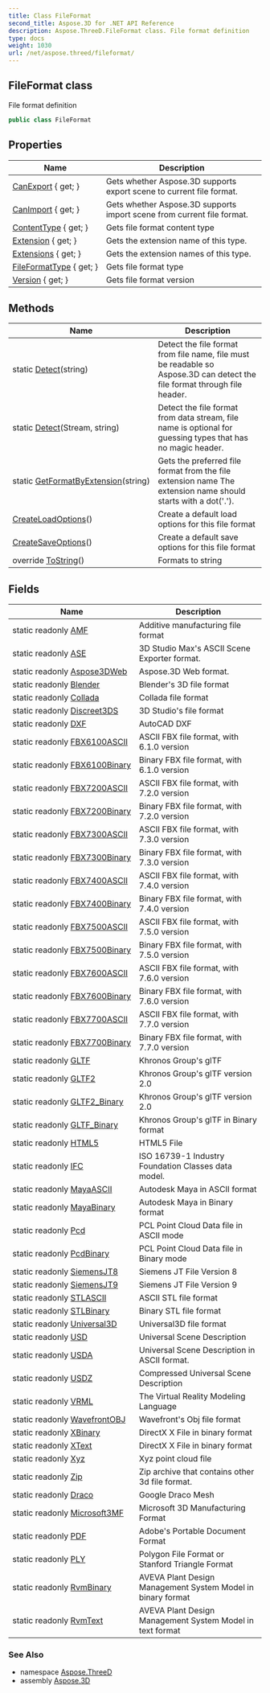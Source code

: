 ```yaml
---
title: Class FileFormat
second_title: Aspose.3D for .NET API Reference
description: Aspose.ThreeD.FileFormat class. File format definition
type: docs
weight: 1030
url: /net/aspose.threed/fileformat/
---
```

## FileFormat class

File format definition

```csharp
public class FileFormat
```

## Properties

| Name | Description |
| --- | --- |
| [CanExport](../../aspose.threed/fileformat/canexport/) { get; } | Gets whether Aspose.3D supports export scene to current file format. |
| [CanImport](../../aspose.threed/fileformat/canimport/) { get; } | Gets whether Aspose.3D supports import scene from current file format. |
| [ContentType](../../aspose.threed/fileformat/contenttype/) { get; } | Gets file format content type |
| [Extension](../../aspose.threed/fileformat/extension/) { get; } | Gets the extension name of this type. |
| [Extensions](../../aspose.threed/fileformat/extensions/) { get; } | Gets the extension names of this type. |
| [FileFormatType](../../aspose.threed/fileformat/fileformattype/) { get; } | Gets file format type |
| [Version](../../aspose.threed/fileformat/version/) { get; } | Gets file format version |

## Methods

| Name | Description |
| --- | --- |
| static [Detect](../../aspose.threed/fileformat/detect/#detect_1)(string) | Detect the file format from file name, file must be readable so Aspose.3D can detect the file format through file header. |
| static [Detect](../../aspose.threed/fileformat/detect/#detect)(Stream, string) | Detect the file format from data stream, file name is optional for guessing types that has no magic header. |
| static [GetFormatByExtension](../../aspose.threed/fileformat/getformatbyextension/)(string) | Gets the preferred file format from the file extension name The extension name should starts with a dot('.'). |
| [CreateLoadOptions](../../aspose.threed/fileformat/createloadoptions/)() | Create a default load options for this file format |
| [CreateSaveOptions](../../aspose.threed/fileformat/createsaveoptions/)() | Create a default save options for this file format |
| override [ToString](../../aspose.threed/fileformat/tostring/)() | Formats to string |

## Fields

| Name | Description |
| --- | --- |
| static readonly [AMF](../../aspose.threed/fileformat/amf/) | Additive manufacturing file format |
| static readonly [ASE](../../aspose.threed/fileformat/ase/) | 3D Studio Max's ASCII Scene Exporter format. |
| static readonly [Aspose3DWeb](../../aspose.threed/fileformat/aspose3dweb/) | Aspose.3D Web format. |
| static readonly [Blender](../../aspose.threed/fileformat/blender/) | Blender's 3D file format |
| static readonly [Collada](../../aspose.threed/fileformat/collada/) | Collada file format |
| static readonly [Discreet3DS](../../aspose.threed/fileformat/discreet3ds/) | 3D Studio's file format |
| static readonly [DXF](../../aspose.threed/fileformat/dxf/) | AutoCAD DXF |
| static readonly [FBX6100ASCII](../../aspose.threed/fileformat/fbx6100ascii/) | ASCII FBX file format, with 6.1.0 version |
| static readonly [FBX6100Binary](../../aspose.threed/fileformat/fbx6100binary/) | Binary FBX file format, with 6.1.0 version |
| static readonly [FBX7200ASCII](../../aspose.threed/fileformat/fbx7200ascii/) | ASCII FBX file format, with 7.2.0 version |
| static readonly [FBX7200Binary](../../aspose.threed/fileformat/fbx7200binary/) | Binary FBX file format, with 7.2.0 version |
| static readonly [FBX7300ASCII](../../aspose.threed/fileformat/fbx7300ascii/) | ASCII FBX file format, with 7.3.0 version |
| static readonly [FBX7300Binary](../../aspose.threed/fileformat/fbx7300binary/) | Binary FBX file format, with 7.3.0 version |
| static readonly [FBX7400ASCII](../../aspose.threed/fileformat/fbx7400ascii/) | ASCII FBX file format, with 7.4.0 version |
| static readonly [FBX7400Binary](../../aspose.threed/fileformat/fbx7400binary/) | Binary FBX file format, with 7.4.0 version |
| static readonly [FBX7500ASCII](../../aspose.threed/fileformat/fbx7500ascii/) | ASCII FBX file format, with 7.5.0 version |
| static readonly [FBX7500Binary](../../aspose.threed/fileformat/fbx7500binary/) | Binary FBX file format, with 7.5.0 version |
| static readonly [FBX7600ASCII](../../aspose.threed/fileformat/fbx7600ascii/) | ASCII FBX file format, with 7.6.0 version |
| static readonly [FBX7600Binary](../../aspose.threed/fileformat/fbx7600binary/) | Binary FBX file format, with 7.6.0 version |
| static readonly [FBX7700ASCII](../../aspose.threed/fileformat/fbx7700ascii/) | ASCII FBX file format, with 7.7.0 version |
| static readonly [FBX7700Binary](../../aspose.threed/fileformat/fbx7700binary/) | Binary FBX file format, with 7.7.0 version |
| static readonly [GLTF](../../aspose.threed/fileformat/gltf/) | Khronos Group's glTF |
| static readonly [GLTF2](../../aspose.threed/fileformat/gltf2/) | Khronos Group's glTF version 2.0 |
| static readonly [GLTF2_Binary](../../aspose.threed/fileformat/gltf2_binary/) | Khronos Group's glTF version 2.0 |
| static readonly [GLTF_Binary](../../aspose.threed/fileformat/gltf_binary/) | Khronos Group's glTF in Binary format |
| static readonly [HTML5](../../aspose.threed/fileformat/html5/) | HTML5 File |
| static readonly [IFC](../../aspose.threed/fileformat/ifc/) | ISO 16739-1 Industry Foundation Classes data model. |
| static readonly [MayaASCII](../../aspose.threed/fileformat/mayaascii/) | Autodesk Maya in ASCII format |
| static readonly [MayaBinary](../../aspose.threed/fileformat/mayabinary/) | Autodesk Maya in Binary format |
| static readonly [Pcd](../../aspose.threed/fileformat/pcd/) | PCL Point Cloud Data file in ASCII mode |
| static readonly [PcdBinary](../../aspose.threed/fileformat/pcdbinary/) | PCL Point Cloud Data file in Binary mode |
| static readonly [SiemensJT8](../../aspose.threed/fileformat/siemensjt8/) | Siemens JT File Version 8 |
| static readonly [SiemensJT9](../../aspose.threed/fileformat/siemensjt9/) | Siemens JT File Version 9 |
| static readonly [STLASCII](../../aspose.threed/fileformat/stlascii/) | ASCII STL file format |
| static readonly [STLBinary](../../aspose.threed/fileformat/stlbinary/) | Binary STL file format |
| static readonly [Universal3D](../../aspose.threed/fileformat/universal3d/) | Universal3D file format |
| static readonly [USD](../../aspose.threed/fileformat/usd/) | Universal Scene Description |
| static readonly [USDA](../../aspose.threed/fileformat/usda/) | Universal Scene Description in ASCII format. |
| static readonly [USDZ](../../aspose.threed/fileformat/usdz/) | Compressed Universal Scene Description |
| static readonly [VRML](../../aspose.threed/fileformat/vrml/) | The Virtual Reality Modeling Language |
| static readonly [WavefrontOBJ](../../aspose.threed/fileformat/wavefrontobj/) | Wavefront's Obj file format |
| static readonly [XBinary](../../aspose.threed/fileformat/xbinary/) | DirectX X File in binary format |
| static readonly [XText](../../aspose.threed/fileformat/xtext/) | DirectX X File in binary format |
| static readonly [Xyz](../../aspose.threed/fileformat/xyz/) | Xyz point cloud file |
| static readonly [Zip](../../aspose.threed/fileformat/zip/) | Zip archive that contains other 3d file format. |
| static readonly [Draco](../../aspose.threed/fileformat/draco/) | Google Draco Mesh |
| static readonly [Microsoft3MF](../../aspose.threed/fileformat/microsoft3mf/) | Microsoft 3D Manufacturing Format |
| static readonly [PDF](../../aspose.threed/fileformat/pdf/) | Adobe's Portable Document Format |
| static readonly [PLY](../../aspose.threed/fileformat/ply/) | Polygon File Format or Stanford Triangle Format |
| static readonly [RvmBinary](../../aspose.threed/fileformat/rvmbinary/) | AVEVA Plant Design Management System Model in binary format |
| static readonly [RvmText](../../aspose.threed/fileformat/rvmtext/) | AVEVA Plant Design Management System Model in text format |

### See Also

* namespace [Aspose.ThreeD](../../aspose.threed/)
* assembly [Aspose.3D](../../)


